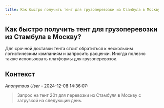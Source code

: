 ```yaml
---
title: Как быстро получить тент для грузоперевозки из Стамбула в Москву?
---
```


## Как быстро получить тент для грузоперевозки из Стамбула в Москву?

Для срочной доставки тента стоит обратиться к нескольким логистическим компаниям и запросить расценки. Иногда полезно также использовать платформы для грузоперевозок.

## Контекст

_Anonymous User_ - 2024-12-08 14:36:07:

> Запрос на тент 20т для перевозки из Стамбуля в Москву с загрузкой на следующий день.
